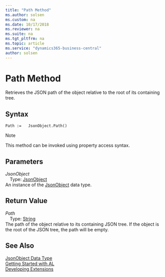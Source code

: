 ```yaml
---
title: "Path Method"
ms.author: solsen
ms.custom: na
ms.date: 10/17/2018
ms.reviewer: na
ms.suite: na
ms.tgt_pltfrm: na
ms.topic: article
ms.service: "dynamics365-business-central"
author: solsen
---
```

[//]: # (START>DO_NOT_EDIT)
[//]: # (IMPORTANT:Do not edit any of the content between here and the END>DO_NOT_EDIT.)
[//]: # (Any modifications should be made in the .xml files in the ModernDev repo.)
# Path Method
Retrieves the JSON path of the object relative to the root of its containing tree.

## Syntax
```
Path :=   JsonObject.Path()
```
> [!NOTE]  
> This method can be invoked using property access syntax.  

## Parameters
*JsonObject*  
&emsp;Type: [JsonObject](jsonobject-data-type.md)  
An instance of the [JsonObject](jsonobject-data-type.md) data type.  

## Return Value
*Path*  
&emsp;Type: [String](../string/string-data-type.md)  
The path of the object relative to its containing JSON tree. If the object is the root of the JSON tree, the path will be empty.  


[//]: # (IMPORTANT: END>DO_NOT_EDIT)
## See Also
[JsonObject Data Type](jsonobject-data-type.md)  
[Getting Started with AL](../../devenv-get-started.md)  
[Developing Extensions](../../devenv-dev-overview.md)